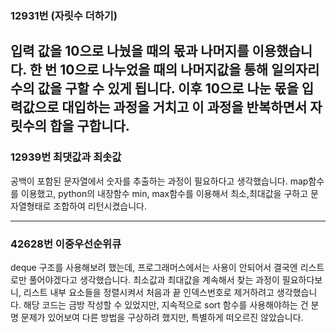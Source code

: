 ### 12931번 (자릿수 더하기)
입력 값을 10으로 나눴을 때의 몫과 나머지를 이용했습니다.
한 번 10으로 나누었을 때의 나머지값을 통해 일의자리 수의 값을 구할 수 있게 됩니다. 이후 10으로 나눈 몫을 입력값으로 대입하는 과정을 거치고 이 과정을 반복하면서 자릿수의 합을 구합니다.
------------
### 12939번 최댓값과 최솟값

공백이 포함된 문자열에서 숫자를 추출하는 과정이 필요하다고 생각했습니다. map함수를 이용했고, python의 내장함수 min, max함수를 이용해서 최소,최대값을 구하고 문자열형태로 조합하여 리턴시켰습니다.

------------
### 42628번 이중우선순위큐
deque 구조를 사용해보려 했는데, 프로그래머스에서는 사용이 안되어서 결국엔 리스트로만 풀어야겠다고 생각했습니다. 최소값과 최대값을 계속해서 찾는 과정이 필요하다보니, 리스트 내부 요소들을 정렬시켜서 처음과 끝 인덱스번호로 제거하려고 생각했습니다. 해당 코드는 금방 작성할 수 있었지만, 지속적으로 sort 함수를 사용해야하는 건 분명 문제가 있어보여 다른 방법을 구상하려 했지만, 특별하게 떠오르진 않았습니다.